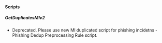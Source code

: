 
#### Scripts
##### GetDuplicatesMlv2
- Deprecated. Please use new Ml duplicated script for phishing incidetns - Phishing Dedup Preprocessing Rule script.